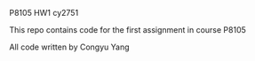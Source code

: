 P8105 HW1 cy2751

This repo contains code for the first assignment in course P8105

All code written by Congyu Yang